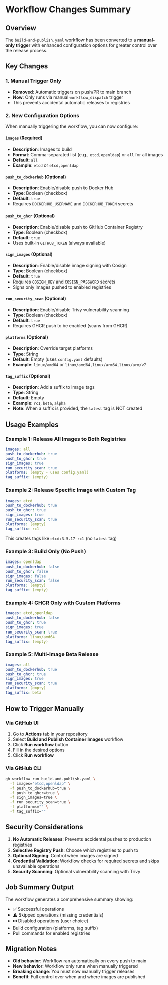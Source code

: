 # Workflow Changes Summary

## Overview
The `build-and-publish.yaml` workflow has been converted to a **manual-only trigger** with enhanced configuration options for greater control over the release process.

## Key Changes

### 1. Manual Trigger Only
- **Removed**: Automatic triggers on push/PR to main branch
- **Now**: Only runs via manual `workflow_dispatch` trigger
- This prevents accidental automatic releases to registries

### 2. New Configuration Options

When manually triggering the workflow, you can now configure:

#### `images` (Required)
- **Description**: Images to build
- **Format**: Comma-separated list (e.g., `etcd,openldap`) or `all` for all images
- **Default**: `all`
- **Example**: `etcd` or `etcd,openldap`

#### `push_to_dockerhub` (Optional)
- **Description**: Enable/disable push to Docker Hub
- **Type**: Boolean (checkbox)
- **Default**: `true`
- Requires `DOCKERHUB_USERNAME` and `DOCKERHUB_TOKEN` secrets

#### `push_to_ghcr` (Optional)
- **Description**: Enable/disable push to GitHub Container Registry
- **Type**: Boolean (checkbox)
- **Default**: `true`
- Uses built-in `GITHUB_TOKEN` (always available)

#### `sign_images` (Optional)
- **Description**: Enable/disable image signing with Cosign
- **Type**: Boolean (checkbox)
- **Default**: `true`
- Requires `COSIGN_KEY` and `COSIGN_PASSWORD` secrets
- Signs only images pushed to enabled registries

#### `run_security_scan` (Optional)
- **Description**: Enable/disable Trivy vulnerability scanning
- **Type**: Boolean (checkbox)
- **Default**: `true`
- Requires GHCR push to be enabled (scans from GHCR)

#### `platforms` (Optional)
- **Description**: Override target platforms
- **Type**: String
- **Default**: Empty (uses `config.yaml` defaults)
- **Example**: `linux/amd64` or `linux/amd64,linux/arm64,linux/arm/v7`

#### `tag_suffix` (Optional)
- **Description**: Add a suffix to image tags
- **Type**: String
- **Default**: Empty
- **Example**: `rc1`, `beta`, `alpha`
- **Note**: When a suffix is provided, the `latest` tag is NOT created

## Usage Examples

### Example 1: Release All Images to Both Registries
```yaml
images: all
push_to_dockerhub: true
push_to_ghcr: true
sign_images: true
run_security_scan: true
platforms: (empty - uses config.yaml)
tag_suffix: (empty)
```

### Example 2: Release Specific Image with Custom Tag
```yaml
images: etcd
push_to_dockerhub: true
push_to_ghcr: true
sign_images: true
run_security_scan: true
platforms: (empty)
tag_suffix: rc1
```
This creates tags like `etcd:3.5.17-rc1` (no `latest` tag)

### Example 3: Build Only (No Push)
```yaml
images: openldap
push_to_dockerhub: false
push_to_ghcr: false
sign_images: false
run_security_scan: false
platforms: (empty)
tag_suffix: (empty)
```

### Example 4: GHCR Only with Custom Platforms
```yaml
images: etcd,openldap
push_to_dockerhub: false
push_to_ghcr: true
sign_images: true
run_security_scan: true
platforms: linux/amd64
tag_suffix: (empty)
```

### Example 5: Multi-Image Beta Release
```yaml
images: all
push_to_dockerhub: true
push_to_ghcr: true
sign_images: true
run_security_scan: true
platforms: (empty)
tag_suffix: beta
```

## How to Trigger Manually

### Via GitHub UI
1. Go to **Actions** tab in your repository
2. Select **Build and Publish Container Images** workflow
3. Click **Run workflow** button
4. Fill in the desired options
5. Click **Run workflow**

### Via GitHub CLI
```bash
gh workflow run build-and-publish.yaml \
  -f images="etcd,openldap" \
  -f push_to_dockerhub=true \
  -f push_to_ghcr=true \
  -f sign_images=true \
  -f run_security_scan=true \
  -f platforms="" \
  -f tag_suffix=""
```

## Security Considerations

1. **No Automatic Releases**: Prevents accidental pushes to production registries
2. **Selective Registry Push**: Choose which registries to push to
3. **Optional Signing**: Control when images are signed
4. **Credential Validation**: Workflow checks for required secrets and skips unavailable operations
5. **Security Scanning**: Optional vulnerability scanning with Trivy

## Job Summary Output

The workflow generates a comprehensive summary showing:
- ✅ Successful operations
- ⚠️  Skipped operations (missing credentials)
- ⏭️  Disabled operations (user choice)
- Build configuration (platforms, tag suffix)
- Pull commands for enabled registries

## Migration Notes

- **Old behavior**: Workflow ran automatically on every push to main
- **New behavior**: Workflow only runs when manually triggered
- **Breaking change**: You must now manually trigger releases
- **Benefit**: Full control over when and where images are published
